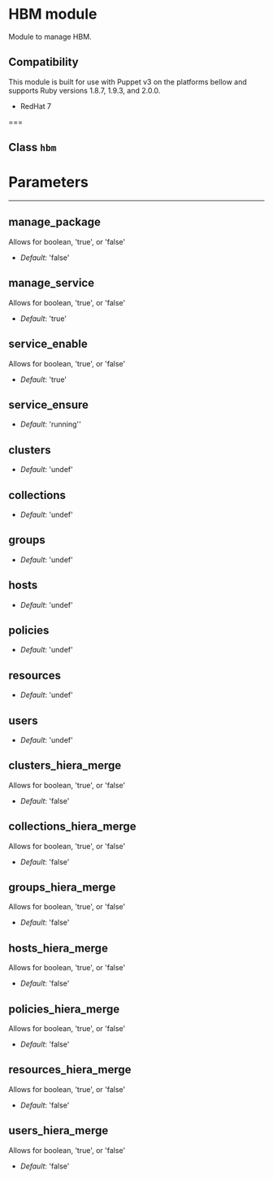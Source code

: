 # HBM module

Module to manage HBM.

## Compatibility ##

This module is built for use with Puppet v3 on the platforms bellow and supports Ruby versions 1.8.7, 1.9.3, and 2.0.0.

* RedHat 7

===

## Class `hbm` ##

# Parameters
------------

manage_package
--------------
Allows for boolean, 'true', or 'false'

- *Default*: 'false'

manage_service
--------------
Allows for boolean, 'true', or 'false'

- *Default*: 'true'

service_enable
--------------
Allows for boolean, 'true', or 'false'

- *Default*: 'true'

service_ensure
--------------

- *Default*: 'running''

clusters
--------

- *Default*: 'undef'

collections
-----------

- *Default*: 'undef'

groups
------

- *Default*: 'undef'

hosts
-----

- *Default*: 'undef'

policies
--------

- *Default*: 'undef'

resources
---------

- *Default*: 'undef'

users
-----

- *Default*: 'undef'

clusters_hiera_merge
--------------------
Allows for boolean, 'true', or 'false'

- *Default*: 'false'

collections_hiera_merge
-----------------------
Allows for boolean, 'true', or 'false'

- *Default*: 'false'

groups_hiera_merge
------------------
Allows for boolean, 'true', or 'false'

- *Default*: 'false'

hosts_hiera_merge
-----------------
Allows for boolean, 'true', or 'false'

- *Default*: 'false'

policies_hiera_merge
--------------------
Allows for boolean, 'true', or 'false'

- *Default*: 'false'

resources_hiera_merge
---------------------
Allows for boolean, 'true', or 'false'

- *Default*: 'false'

users_hiera_merge
-----------------
Allows for boolean, 'true', or 'false'

- *Default*: 'false'
